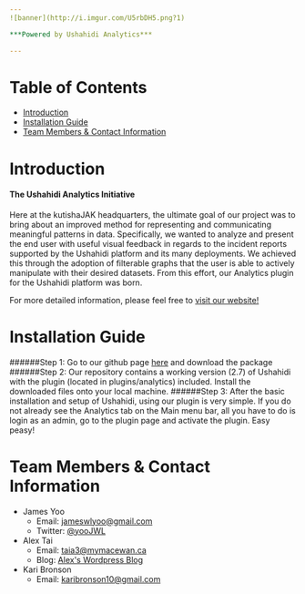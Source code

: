 ```yaml
---
![banner](http://i.imgur.com/U5rbDH5.png?1)

***Powered by Ushahidi Analytics***

---
```


# Table of Contents

* [Introduction](#introduction)
* [Installation Guide](#install-guide)
* [Team Members & Contact Information](#team-members)

# <a name="introduction"></a>Introduction
#### The Ushahidi Analytics Initiative
Here at the kutishaJAK headquarters, the ultimate goal of our project was to bring about an improved method for representing and communicating meaningful patterns in data.  Specifically, we wanted to analyze and present the end user with useful visual feedback in regards to the incident reports supported by the Ushahidi platform and its many deployments.  We achieved this through the adoption of filterable graphs that the user is able to actively manipulate with their desired datasets.  From this effort, our Analytics plugin for the Ushahidi platform was born.

For more detailed information, please feel free to [visit our website!](http://macewancmpt395.github.io/kutishaJAK/ "kutishaJAK's Github Page")

# <a name="install-guide"></a>Installation Guide
######Step 1:
Go to our github page [here](http://macewancmpt395.github.io/kutishaJAK/ "kutishaJAK's Github Page") and download the package
######Step 2:
Our repository contains a working version (2.7) of Ushahidi with the plugin (located in plugins/analytics) included.  Install the downloaded files onto your local machine.
######Step 3:
After the basic installation and setup of Ushahidi, using our plugin is very simple. If you do not already see the Analytics tab on the Main menu bar, all you have to do is login as an admin, go to the plugin page and activate the plugin.  Easy peasy!

# <a name="team-members"></a>Team Members & Contact Information
* James Yoo
  * Email: <jameswlyoo@gmail.com>
  * Twitter: [@yooJWL](https://twitter.com/yooJWL "James' Twitter Feed")
* Alex Tai
  * Email: <taia3@mymacewan.ca>
  * Blog: [Alex's Wordpress Blog](http://alextopen01.wordpress.com/)
* Kari Bronson
  * Email: <karibronson10@gmail.com>

